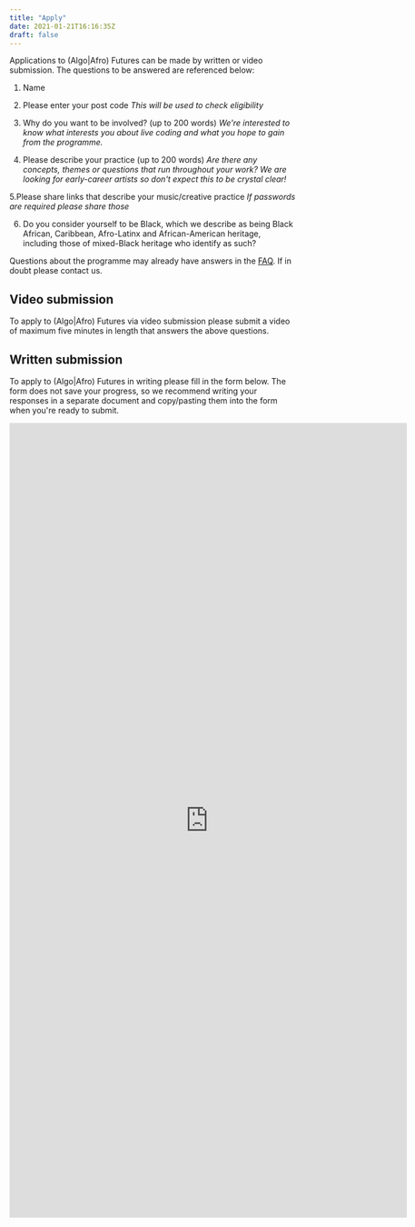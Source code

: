 ```yaml
---
title: "Apply"
date: 2021-01-21T16:16:35Z
draft: false
---
```


Applications to (Algo|Afro) Futures can be made by written or video
submission. The questions to be answered are referenced below:

1. Name

2. Please enter your post code
*This will be used to check eligibility*

3. Why do you want to be involved? (up to 200 words)
*We're interested to know what interests you about live coding and what you hope to gain from the programme.*

4. Please describe your practice (up to 200 words)
*Are there any concepts, themes or questions that run throughout your work? We are looking for early-career artists so don't expect this to be crystal clear!*

5.Please share links that describe your music/creative practice
*If passwords are required please share those*

6. Do you consider yourself to be Black, which we describe as being Black African, Caribbean, Afro-Latinx and African-American heritage, including those of mixed-Black heritage who identify as such?

Questions about the programme may already have answers in the [FAQ](/faq). If in doubt please contact us.

## Video submission

To apply to (Algo|Afro) Futures via video submission please submit a video of maximum five minutes in length that answers the above questions.

## Written submission

To apply to (Algo|Afro) Futures in writing please fill in the form below. The form does not save your progress, so we recommend writing your responses in a separate document and copy/pasting them into the form when you're ready to submit.

<iframe src="https://docs.google.com/forms/d/e/1FAIpQLSeffQnXfrPB_vy8MV71LrRG41Ocsj_i8NjfSMGkWcmrABWu_g/viewform?embedded=true" width="700" height="1399" frameborder="0" marginheight="0" marginwidth="0">Loading…</iframe>
